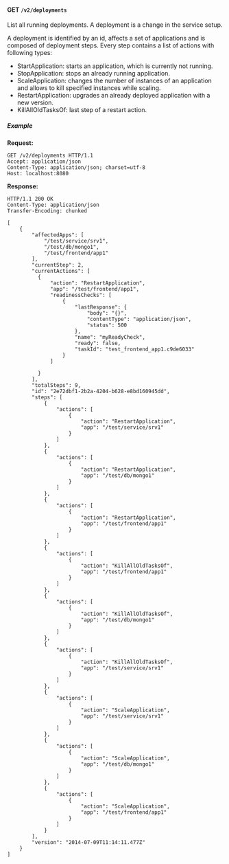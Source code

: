 #### GET `/v2/deployments`

List all running deployments.
A deployment is a change in the service setup.

A deployment is identified by an id, affects a set of applications and is composed of deployment steps.
Every step contains a list of actions with following types:

* StartApplication: starts an application, which is currently not running.
* StopApplication: stops an already running application. 
* ScaleApplication: changes the number of instances of an application and allows to kill specified instances while scaling.
* RestartApplication: upgrades an already deployed application with a new version.
* KillAllOldTasksOf: last step of a restart action.


##### Example

**Request:**

```http
GET /v2/deployments HTTP/1.1
Accept: application/json
Content-Type: application/json; charset=utf-8
Host: localhost:8080
```

**Response:**

```http
HTTP/1.1 200 OK
Content-Type: application/json
Transfer-Encoding: chunked

[
    {
        "affectedApps": [
            "/test/service/srv1", 
            "/test/db/mongo1", 
            "/test/frontend/app1"
        ], 
        "currentStep": 2,
        "currentActions": [
          {
              "action": "RestartApplication", 
              "app": "/test/frontend/app1",
              "readinessChecks": [
                  {
                      "lastResponse": {
                          "body": "{}", 
                          "contentType": "application/json", 
                          "status": 500
                      }, 
                      "name": "myReadyCheck", 
                      "ready": false, 
                      "taskId": "test_frontend_app1.c9de6033"
                  }
              ]

          }
        ],
        "totalSteps": 9,
        "id": "2e72dbf1-2b2a-4204-b628-e8bd160945dd", 
        "steps": [
            {
                "actions": [
                    {
                        "action": "RestartApplication", 
                        "app": "/test/service/srv1"
                    }
                ]
            },
            {
                "actions": [
                    {
                        "action": "RestartApplication", 
                        "app": "/test/db/mongo1"
                    }
                ]
            },
            {
                "actions": [
                    {
                        "action": "RestartApplication", 
                        "app": "/test/frontend/app1"
                    }
                ]
            },
            {
                "actions": [
                    {
                        "action": "KillAllOldTasksOf", 
                        "app": "/test/frontend/app1"
                    }
                ]
            },
            {
                "actions": [
                    {
                        "action": "KillAllOldTasksOf", 
                        "app": "/test/db/mongo1"
                    }
                ]
            },
            {
                "actions": [
                    {
                        "action": "KillAllOldTasksOf", 
                        "app": "/test/service/srv1"
                    }
                ]
            },
            {
                "actions": [
                    {
                        "action": "ScaleApplication", 
                        "app": "/test/service/srv1"
                    }
                ]
            },
            {
                "actions": [
                    {
                        "action": "ScaleApplication", 
                        "app": "/test/db/mongo1"
                    }
                ]
            },
            {
                "actions": [
                    {
                        "action": "ScaleApplication", 
                        "app": "/test/frontend/app1"
                    }
                ]
            }
        ], 
        "version": "2014-07-09T11:14:11.477Z"
    }
]
```


